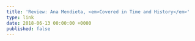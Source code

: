 ```yaml
---
title: 'Review: Ana Mendieta, <em>Covered in Time and History</em>'
type: link
date: 2018-06-13 00:00:00 +0000
published: false
---
```

